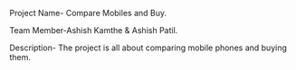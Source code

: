Project Name- Compare Mobiles and Buy.

Team Member-Ashish Kamthe & Ashish Patil.

Description- The project is all about comparing mobile phones and buying them.
